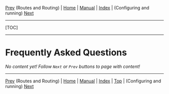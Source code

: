 [Prev](AdvRoutes) (Routes and Routing) | [Home](Home) | [Manual](DocMain) | [Index](AxAdvIndex) | (Configuring and running) [Next](DocFaqConfig)
- - -
[TOC]
- - -

# Frequently Asked Questions

_No content yet! Follow `Next` or `Prev` buttons to page with content!_

- - -
[Prev](AdvRoutes) (Routes and Routing) | [Home](Home) | [Manual](DocMain) | [Index](AxAdvIndex) | [Top](#) | (Configuring and running) [Next](DocFaqConfig)
